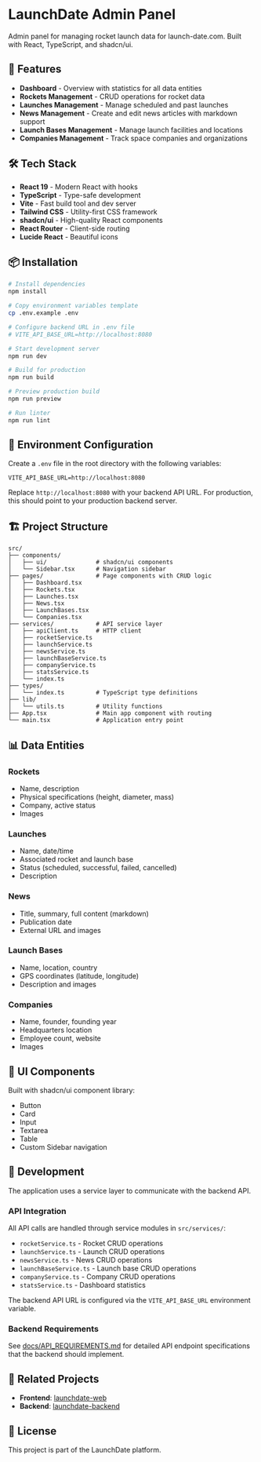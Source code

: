 # LaunchDate Admin Panel

Admin panel for managing rocket launch data for launch-date.com. Built with React, TypeScript, and shadcn/ui.

## 🚀 Features

- **Dashboard** - Overview with statistics for all data entities
- **Rockets Management** - CRUD operations for rocket data
- **Launches Management** - Manage scheduled and past launches
- **News Management** - Create and edit news articles with markdown support
- **Launch Bases Management** - Manage launch facilities and locations
- **Companies Management** - Track space companies and organizations

## 🛠️ Tech Stack

- **React 19** - Modern React with hooks
- **TypeScript** - Type-safe development
- **Vite** - Fast build tool and dev server
- **Tailwind CSS** - Utility-first CSS framework
- **shadcn/ui** - High-quality React components
- **React Router** - Client-side routing
- **Lucide React** - Beautiful icons

## 📦 Installation

```bash
# Install dependencies
npm install

# Copy environment variables template
cp .env.example .env

# Configure backend URL in .env file
# VITE_API_BASE_URL=http://localhost:8080

# Start development server
npm run dev

# Build for production
npm run build

# Preview production build
npm run preview

# Run linter
npm run lint
```

## 🔧 Environment Configuration

Create a `.env` file in the root directory with the following variables:

```env
VITE_API_BASE_URL=http://localhost:8080
```

Replace `http://localhost:8080` with your backend API URL. For production, this should point to your production backend server.

## 🏗️ Project Structure

```
src/
├── components/
│   ├── ui/              # shadcn/ui components
│   └── Sidebar.tsx      # Navigation sidebar
├── pages/               # Page components with CRUD logic
│   ├── Dashboard.tsx
│   ├── Rockets.tsx
│   ├── Launches.tsx
│   ├── News.tsx
│   ├── LaunchBases.tsx
│   └── Companies.tsx
├── services/            # API service layer
│   ├── apiClient.ts     # HTTP client
│   ├── rocketService.ts
│   ├── launchService.ts
│   ├── newsService.ts
│   ├── launchBaseService.ts
│   ├── companyService.ts
│   ├── statsService.ts
│   └── index.ts
├── types/
│   └── index.ts         # TypeScript type definitions
├── lib/
│   └── utils.ts         # Utility functions
├── App.tsx              # Main app component with routing
└── main.tsx             # Application entry point
```

## 📊 Data Entities

### Rockets
- Name, description
- Physical specifications (height, diameter, mass)
- Company, active status
- Images

### Launches
- Name, date/time
- Associated rocket and launch base
- Status (scheduled, successful, failed, cancelled)
- Description

### News
- Title, summary, full content (markdown)
- Publication date
- External URL and images

### Launch Bases
- Name, location, country
- GPS coordinates (latitude, longitude)
- Description and images

### Companies
- Name, founder, founding year
- Headquarters location
- Employee count, website
- Images

## 🎨 UI Components

Built with shadcn/ui component library:
- Button
- Card
- Input
- Textarea
- Table
- Custom Sidebar navigation

## 🔧 Development

The application uses a service layer to communicate with the backend API. 

### API Integration

All API calls are handled through service modules in `src/services/`:
- `rocketService.ts` - Rocket CRUD operations
- `launchService.ts` - Launch CRUD operations
- `newsService.ts` - News CRUD operations
- `launchBaseService.ts` - Launch base CRUD operations
- `companyService.ts` - Company CRUD operations
- `statsService.ts` - Dashboard statistics

The backend API URL is configured via the `VITE_API_BASE_URL` environment variable.

### Backend Requirements

See [docs/API_REQUIREMENTS.md](docs/API_REQUIREMENTS.md) for detailed API endpoint specifications that the backend should implement.

## 📝 Related Projects

- **Frontend**: [launchdate-web](https://github.com/vamosdalian/launchdate-web)
- **Backend**: [launchdate-backend](https://github.com/vamosdalian/launchdate-backend)

## 📄 License

This project is part of the LaunchDate platform.
